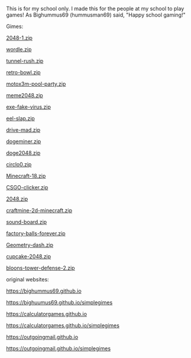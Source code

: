 This is for my school only. I made this for the people at my school to play games! As Bighummus69 (hummusman69) said, "Happy school gaming!"


Gimes:

[2048-1.zip](https://github.com/user-attachments/files/17835438/1.zip)

[wordle.zip](https://github.com/user-attachments/files/17835822/wordle.zip)

[tunnel-rush.zip](https://github.com/user-attachments/files/17835823/tunnel-rush.zip)

[retro-bowl.zip](https://github.com/user-attachments/files/17835827/retro-bowl.zip)

[motox3m-pool-party.zip](https://github.com/user-attachments/files/17835829/motox3m-pool-party.zip)

[meme2048.zip](https://github.com/user-attachments/files/17835830/meme2048.zip)

[exe-fake-virus.zip](https://github.com/user-attachments/files/17835836/exe-fake-virus.zip)

[eel-slap.zip](https://github.com/user-attachments/files/17835842/eel-slap.zip)

[drive-mad.zip](https://github.com/user-attachments/files/17835845/drive-mad.zip)

[dogeminer.zip](https://github.com/user-attachments/files/17835847/dogeminer.zip)

[doge2048.zip](https://github.com/user-attachments/files/17835850/doge2048.zip)

[circlo0.zip](https://github.com/user-attachments/files/17835853/circlo0.zip)

[Minecraft-18.zip](https://github.com/user-attachments/files/17835856/Minecraft-18.zip)

[CSGO-clicker.zip](https://github.com/user-attachments/files/17835859/CSGO-clicker.zip)

[2048.zip](https://github.com/user-attachments/files/17835864/2048.zip)

[craftmine-2d-minecraft.zip](https://github.com/user-attachments/files/17835880/craftmine-2d-minecraft.zip)

[sound-board.zip](https://github.com/user-attachments/files/17835882/sound-board.zip)

[factory-balls-forever.zip](https://github.com/user-attachments/files/17835884/factory-balls-forever.zip)

[Geometry-dash.zip](https://github.com/user-attachments/files/17835888/Geometry-dash.zip)

[cupcake-2048.zip](https://github.com/user-attachments/files/17835890/cupcake-2048.zip)

[bloons-tower-defense-2.zip](https://github.com/user-attachments/files/17835891/bloons-tower-defense-2.zip)



original websites:

https://bighummus69.github.io

https://bighuumus69.github.io/simplegimes

https://calculatorgames.github.io

https://calculatorgames.github.io/simplegimes

https://outgoingmail.github.io

https://outgoingmail.github.io/simplegimes
